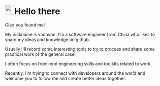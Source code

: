 # <img src="https://raw.githubusercontent.com/iampavangandhi/iampavangandhi/master/gifs/Hi.gif" width="30px">Hello there

Glad you found me!

My nickname is vannvan. I'm a software engineer from China who likes to share my ideas and knowledge on github.

Usually I'll record some interesting tools to try to process and share some practical work of the general case.

I often focus on front-end engineering skills and toolkits related to work.

Recently, I'm trying to connect with developers around the world and welcome you to follow me and create better ideas together.
